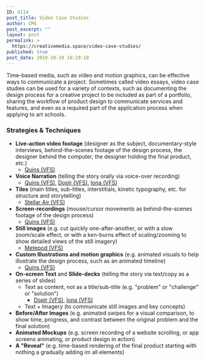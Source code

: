 ```yaml
---
ID: 4114
post_title: Video Case Studies
author: CMS
post_excerpt: ""
layout: post
permalink: >
  https://creativemedia.space/video-case-studies/
published: true
post_date: 2019-10-28 10:29:10
---
```

<!-- wp:paragraph -->
<p>Time-based media, such as video and motion graphics, can be effective ways to communicate a project. Sometimes called video essays, video case studies can be used for a variety of contexts, such as documenting the design process for a creative project to be included as part of a portfolio, sharing the workflow of product design to communicate services and features, and even as a required part of the application process when applying to art schools.</p>
<!-- /wp:paragraph -->

<!-- wp:heading {"level":3} -->
<h3>Strategies &amp; Techniques</h3>
<!-- /wp:heading -->

<!-- wp:list -->
<ul><li><strong>Live-action video footage</strong> (designer as the subject, documentary-style interviews, behind-the-scenes footage of the design process, the designer behind the computer, the designer holding the final product, etc.)<ul><li><a href="https://www.youtube.com/watch?time_continue=2&amp;v=Sfq91SaZxmU">Quins (VFS)</a></li></ul></li><li><strong>Voice Narration</strong> (telling the story orally via voice-over recording)<ul><li><a href="https://www.youtube.com/watch?time_continue=2&amp;v=Sfq91SaZxmU">Quins (VFS)</a>, <a href="https://www.youtube.com/watch?v=6il_vS2G7v8">Doplr (VFS)</a>, <a href="https://www.youtube.com/watch?v=0texoEkIrTs">Iona (VFS)</a></li></ul></li><li><strong>Tiles</strong> (main titles, sub-titles, interstitials, kinetic typography, etc. for structure and storytelling)<ul><li><a href="https://www.youtube.com/watch?v=UP0pHswYiFY">Stellar Air (VFS)</a></li></ul></li><li><strong>Screen-recordings</strong> (mouse/cursor movements as behind-the-scenes footage of the design process)<ul><li><a href="https://www.youtube.com/watch?time_continue=2&amp;v=Sfq91SaZxmU">Quins (VFS)</a></li></ul></li><li><strong>Still images</strong> (e.g. cut quickly one-after-another, or with a slow zoom/scale effect, or with a ken-burns effect of scaling/zooming to show detailed views of the still imagery)<ul><li><a href="https://www.youtube.com/watch?v=qV4NwEZM0jo">Metepod (VFS)</a></li></ul></li><li><strong>Custom Illustrations and motion graphics</strong> (e.g. animated visuals to help illustrate the design process, such as an animated timeline)<ul><li><a href="https://www.youtube.com/watch?time_continue=2&amp;v=Sfq91SaZxmU">Quins (VFS)</a></li></ul></li><li><strong>On-screen Text</strong> and <strong>Slide-decks</strong> (telling the story via text/copy as a series of slides)<ul><li>Text as content, not as a title/sub-title (e.g. "problem" or "challenge" or "solution")<ul><li><a href="https://www.youtube.com/watch?v=6il_vS2G7v8">Doplr (VFS)</a>, <a href="https://www.youtube.com/watch?v=0texoEkIrTs">Iona (VFS)</a></li></ul></li></ul><ul><li>Text + Imagery (to communicate still images and key concepts)</li></ul></li><li><strong>Before/After Images</strong> (e.g. animated swipes for a visual comparison, to show time, progress, and contrast between the original problem and the final solution)</li><li><strong>Animated Mockups</strong> (e.g. screen recording of a website scrolling, or app screens animating, or product design in action)</li><li><strong>A "Reveal"</strong> (e.g. time-based rendering of the final product starting with nothing a gradually adding im all elements)</li></ul>
<!-- /wp:list -->

<!-- wp:paragraph -->
<p></p>
<!-- /wp:paragraph -->
